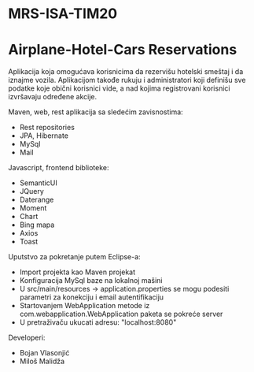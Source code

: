 # MRS-ISA-TIM20

# Airplane-Hotel-Cars Reservations

Aplikacija koja omogućava korisnicima da rezervišu hotelski smeštaj i da iznajme vozila. Aplikacijom takođe rukuju i administratori koji definišu sve podatke koje obični korisnici vide, a nad kojima registrovani korisnici izvršavaju određene akcije. 

Maven, web, rest aplikacija sa sledećim zavisnostima:
- Rest repositories
- JPA, Hibernate
- MySql
- Mail

Javascript, frontend biblioteke:
- SemanticUI
- JQuery
- Daterange
- Moment
- Chart
- Bing mapa
- Axios
- Toast

Uputstvo za pokretanje putem Eclipse-a:
- Import projekta kao Maven projekat
- Konfiguracija MySql baze na lokalnoj mašini
- U src/main/resources -> application.properties se mogu podesiti parametri za konekciju i email autentifikaciju
- Startovanjem WebApplication metode iz com.webapplication.WebApplication paketa se pokreće server
- U pretraživaču ukucati adresu: "localhost:8080"


Developeri:
- Bojan Vlasonjić
- Miloš Malidža
